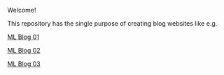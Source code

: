 Welcome!

This repository has the single purpose of creating blog websites like e.g.

[ML Blog 01](https://ynaghibi.github.io/AllBlogs//ML_Tutorials//Machine_Learning_For_Beginners//01_Introduction)

[ML Blog 02](https://ynaghibi.github.io/AllBlogs//ML_Tutorials//Machine_Learning_For_Beginners//02_Small_Housing_Price_Project)

[ML Blog 03](https://ynaghibi.github.io/AllBlogs//ML_Tutorials//Machine_Learning_For_Beginners//03_Big_Housing_Price_Project)


